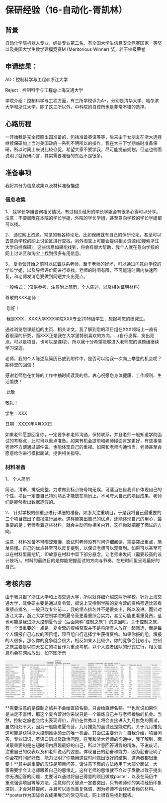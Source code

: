 # 保研经验（16-自动化-胥凯林）

## 背景

自动化学院机器人专业，综排专业第二名，有全国大学生信息安全竞赛国家一等奖以及美国大学生数学建模竞赛M (Meritorious Winner) 奖，若干校级荣誉

## 申请结果：

AD：控制科学与工程@浙江大学

Reject：控制科学与工程@上海交通大学

学院介绍：控制科学与工程方面，有三所学校评为A+，分别是清华大学、哈尔滨大学和浙江大学，除了这三所以外，中科院的自控所也是非常不错的选择。

## 心路历程

一开始我是完全按照出国准备的，包括准备英语等等，后来由于女朋友在浙大选择继续保研加上当时美国政府一系列不明所以的操作，我在大三下学期临时准备保研，所以时间上来说比较仓促，希望大家不要学我，尽可能提前规划，但这也侧面说明了就保研而言，其实需要准备的东西不是很多。

## 准备事项

我将其分为信息收集以及材料准备描述

### 信息收集

1、 找学长学姐咨询相关情况。有过相关经历的学长学姐会有很多心得可以分享。注意：不要局限在本院的学长学姐，外院的学长学姐，甚至意向学校的学长学姐都可以找。

2、 通过网上资源。常见的有各种论坛，比如保研就有自己的保研论坛，甚至可以去意向学校的网上讨论区进行查找，另外淘宝上可能会提供相关资源(如搜索浙江大学自控保研)，这些信息如果能找到，将会有很大帮助，我个人就在意向学校的网上讨论区和淘宝上找到很多有用信息。

3、 夏令营开始之前可以试着联系老师，至于老师的好坏，可以通过问意向学校的学长学姐，以及导师评价网进行查找，老师的时间有限，不可能短时间内快速回复，和老师发消息要做到简短并突出亮点。

一般格式：（仅供参考，注意附上简历，个人陈述，以及相关证明材料）

 尊敬的XXX老师：

​		您好！

​		我是XXX，XXX大学XXX学院XXX专业2016级学生，想报考您的研究生。

​		通过浏览您课题组的主页、相关论文，我了解到您的项目组在XXX领域上一直有着很深的研究，而XXX正是我在大学里特别喜欢的方向，…(自行发挥，突出亮点，可以是项目，也可以是课程)，所以我十分希望能够进入老师您的课题组继续学习深造。

​		老师，我的个人陈述及简历已放到附件中，是否可以给我一次向上攀登的机会呢？期待您的回信！

​		感谢老师您在忙碌的工作中抽时间读我的信，衷心祝愿您身体健康、工作顺利、生活愉快！

​		此致

敬礼！

学生：XXX

日期：XXXX年X月XX日

 如果老师愿意回复你，一定要多和老师沟通，保持联系，并且老师一般知道学院面试的考察点，此时可以重点准备。如果有机会提前和老师碰面肯定更好，有些事情老师不方便通过邮件说，也能体现自己的重视。如果和老师沟通恰当，老师甚至会愿意给你进行模拟面试，提供相关指导。

### 材料准备

1、 个人简历

简洁，清晰，排版规整，力求做到标点符号均无误，可适当在自我评价体现自己的个性，项目一定要自己特别熟悉才能放在简历上，不可夸大自己的项目成果，老师们是能够看出数据造假的。

2、 针对学校的侧重点进行详细的准备。如浙大注重项目，于是我将自己最重要的三个项目做出了海报进行展示。这样能突出自己的优点，还能体现自己的用心，最重要的是：老师看着这些材料，就会主动问你相关内容，这样你就把握了面试的方向。

 注意：材料准备不可晦涩难懂，面试时老师没有时间详细阅读，需要突出重点，简单易懂。自己的优点甚至可以反复提到，以保证老师可以观察到。如果可以甚至可以在材料里面挖坑，即故意在材料中留下部分悬念，让老师来发问（需要较高的设计技巧）。材料的最终目的是你能把握面试的方向与节奏，在短时间里呈现最好的自己。

## 考核内容

由于我只报了浙江大学和上海交通大学，所以就详细介绍这两所学校。针对上海交通大学，其免研主要是通过夏令营，据说上交控制学院的夏令营的资格筛选比较看重绩点排名，一般只收专业前二，我的绩点排名并不是很突出，所以没进。而针对浙江大学，浙江大学控制学院的夏令营更看重综合实力，甚至可能更看重竞赛，这也可能是我进浙大控制夏令营（后面简称“控制之旅”）的原因吧。关于控制之旅，有一个很重要的一点是，夏令营的资格获取并不是将所有人放在一起筛选，而是每个人填报自己心仪的项目组，项目组自行选择学生获得资格。如果你报的组，填报的人很多，那么你的竞争就会很大，相反如果人比较少，你的竞争会比较小。控制之旅主要是以四天左右的项目作为重点考核，以个人或者团队的形式进行，相关信息均会在网站放出，如下图所示

![image-20200503230519442](Markdown素材/image-20200503230519442.png)

**需要注意的是控制之旅并不会给直硕名额，只会给直博名额。**也就说如果你是决定不直博，那这个夏令营对你来说只是一个锻炼自己并与老师接触的机会。当然，控制之旅也会给出表现评价，评价在优秀以上将会直接进入九月推免的面试，虽然用处不大，因为一般能进夏令营，九月推免的面试还是能进的。关于九月推免这可能是获得浙大控制推免硕士的唯一机会。其面试主要分为：自我介绍，项目问答，专业知识，英语口语以及政治问题。在我和浙大老师的沟通中，我了解到，面试最重要的是在短时间内展现最好的自己，所以注意回答语言的精炼，不说废话。注重自己的仪表以及和老师说话的姿态。体现自己的勤奋和能力，因为勤奋证明了你会花时间好好做，能力证明了你能用这些时间做出很好的结果，这两者都很重要！**其中最重要的应该是项目问答，请注意下面的方法适用于大部分面试：大家需要学会让老师跟着自己的思维走，这样老师的思维就不会过于发散以致于提出你无法回答的问题，主要可以通过将自己得意的项目做成poster，以及在简历中重点强调项目等等方法，注意你的关键点一定要突出，只有老师你的某项经历印象深刻，才会对其提问，并且可以适当重复强调，因为老师不会仔细看你的材料。**poster作为国际会议成果展示的常见形式，网上很容易找到模板。



